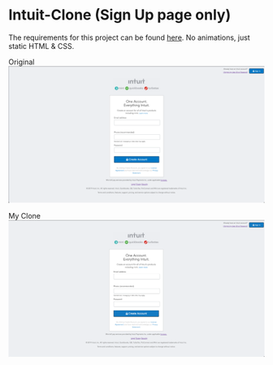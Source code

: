# Intuit-Clone (Sign Up page only)
The requirements for this project can be found [here](https://www.theodinproject.com/courses/html5-and-css3/lessons/html-forms?ref=lnav). No animations, just static HTML & CSS.

Original
![](images/Original.png)

My Clone
![](images/my_clone.png)
